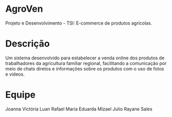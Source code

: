 # AgroVen
Projeto e Desenvolvimento - TSI: E-commerce de produtos agrícolas.

# Descrição
Um sistema desenvolvido para estabelecer a venda online dos produtos de trabalhadores da agricultura familiar regional, facilitando a comunicação por meio de chats diretos e informações sobre os produtos com o uso de fotos e vídeos.

# Equipe 
Joanna Victória
Luan Rafael
Maria Eduarda
Mizael Julio
Rayane Sales
